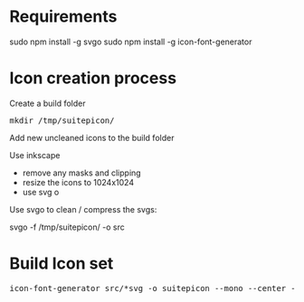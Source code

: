 # Requirements

sudo npm install -g svgo
sudo npm install -g icon-font-generator

# Icon creation process
Create a build folder

<pre>
mkdir /tmp/suitepicon/
</pre>

Add new uncleaned icons to the build folder 

Use inkscape
* remove any masks and clipping
* resize the icons to 1024x1024
* use svg o 

Use svgo to clean / compress the svgs:

svgo -f /tmp/suitepicon/ -o src
 

# Build Icon set

<pre>
icon-font-generator src/*svg -o suitepicon --mono --center -p suitepicon --csspath suitepicon/suitepicon-glyphs.scss --name suitepicon 
</pre>